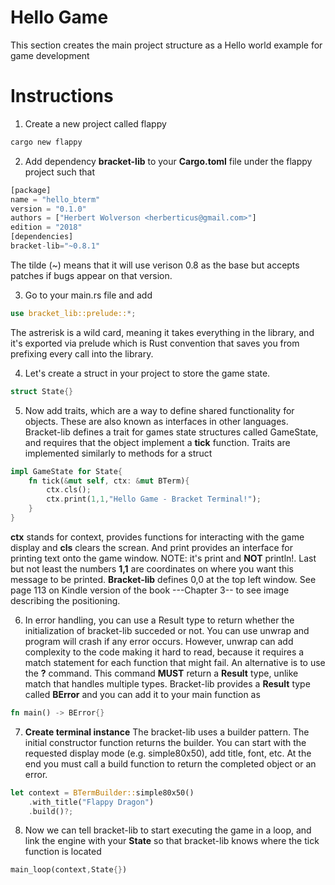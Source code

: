 # Hello Game

This section creates the main project structure as a Hello world example for game development

# Instructions

1. Create a new project called flappy

```bash
cargo new flappy
```

2. Add dependency __bracket-lib__ to your __Cargo.toml__ file under the flappy project such that

```rust
[package]
name = "hello_bterm"
version = "0.1.0"
authors = ["Herbert Wolverson <herberticus@gmail.com>"]
edition = "2018"
[dependencies]
bracket-lib="~0.8.1"
```

The tilde (~) means that it will use verison 0.8 as the base but accepts patches if bugs appear on that version.

3. Go to your main.rs file and add 

```rust
use bracket_lib::prelude::*;
```

The astrerisk is a wild card, meaning it takes everything in the library, and it's exported via prelude which is Rust convention that saves you from prefixing every call into the library.

4. Let's create a struct in your project to store the game state.

```rust
struct State{}
```

5. Now add traits, which are a way to define shared functionality for objects. These are also known as interfaces in other languages. Bracket-lib defines a trait for games state structures called GameState, and requires that the object implement a __tick__ function. Traits are implemented similarly to methods for a struct

```rust
impl GameState for State{
    fn tick(&mut self, ctx: &mut BTerm){
        ctx.cls();
        ctx.print(1,1,"Hello Game - Bracket Terminal!");
    }
}
```
__ctx__ stands for context, provides functions for interacting with the game display and __cls__ clears the screan. And print provides an interface for printing text onto the game window. NOTE: it's print and __NOT__ println!. Last but not least the numbers __1,1__ are coordinates on where you want this message to be printed. __Bracket-lib__ defines 0,0 at the top left window. See page 113 on Kindle version of the book ---Chapter 3-- to see image describing the positioning.

6. In error handling, you can use a Result type to return whether the initialization of bracket-lib succeded or not. You can use unwrap and program will crash if any error occurs. However, unwrap can add complexity to the code making it hard to read, because it requires a match statement for each function that might fail. An alternative is to use the __?__ command. This command __MUST__ return a __Result__ type, unlike match that handles multiple types. Bracket-lib provides a __Result__ type called __BError__ and you can add it to your main function as

```rust
fn main() -> BError{}
```

7. __Create terminal instance__ The bracket-lib uses a builder pattern. The initial constructor function returns the builder. You can start with the requested display mode (e.g. simple80x50), add title, font, etc. At the end you must call a build function to return the completed object or an error.

```rust 
let context = BTermBuilder::simple80x50()
    .with_title("Flappy Dragon")
    .build()?;
```

8. Now we can tell bracket-lib to start executing the game in a loop, and link the engine with your __State__ so that bracket-lib knows where the tick function is located

```rust
main_loop(context,State{})
```